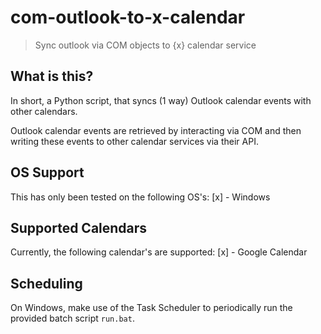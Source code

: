 # com-outlook-to-x-calendar

> Sync outlook via COM objects to {x} calendar service


## What is this?
In short, a Python script, that syncs (1 way) Outlook calendar events with other calendars.

Outlook calendar events are retrieved by interacting via COM and then writing these events to other calendar services via their API.

## OS Support
This has only been tested on the following OS's:
[x] - Windows

## Supported Calendars
Currently, the following calendar's are supported:
[x] - Google Calendar

## Scheduling
On Windows, make use of the Task Scheduler to periodically run the provided batch script `run.bat`.

